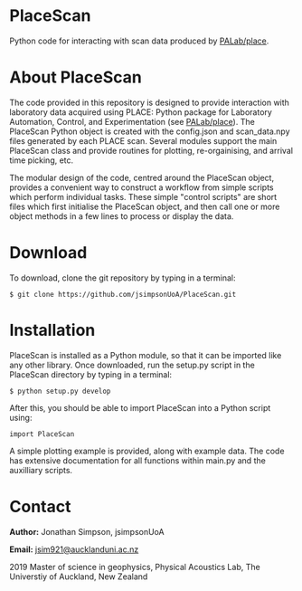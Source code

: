 # PlaceScan
Python code for interacting with scan data produced by [PALab/place](https://github.com/PALab/place).

# About PlaceScan
The code provided in this repository is designed to provide interaction with laboratory data acquired using PLACE: Python package for Laboratory Automation, Control, and Experimentation (see [PALab/place](https://github.com/PALab/place)). The PlaceScan Python object is created with the config.json and scan_data.npy files generated by each PLACE scan. Several modules support the main PlaceScan class and provide routines for plotting, re-orgainising, and arrival time picking, etc.

The modular design of the code, centred around the PlaceScan object, provides a convenient way to construct a workflow from simple scripts which perform individual tasks. These simple "control scripts" are short files which first initialise the PlaceScan object, and then call one or more object methods in a few lines to process or display the data.

# Download

To download, clone the git repository by typing in a terminal:

```
$ git clone https://github.com/jsimpsonUoA/PlaceScan.git
```

# Installation

PlaceScan is installed as a Python module, so that it can be imported like any other library. Once downloaded, run the setup.py script in the PlaceScan directory by typing in a terminal:

```
$ python setup.py develop
```

After this, you should be able to import PlaceScan into a Python script using:

```
import PlaceScan
```

A simple plotting example is provided, along with example data. The code has extensive documentation for all functions within main.py and the auxilliary scripts.

# Contact
__Author:__ Jonathan Simpson, jsimpsonUoA

__Email:__ jsim921@aucklanduni.ac.nz

2019 Master of science in geophysics, Physical Acoustics Lab,
The Universtiy of Auckland, New Zealand

